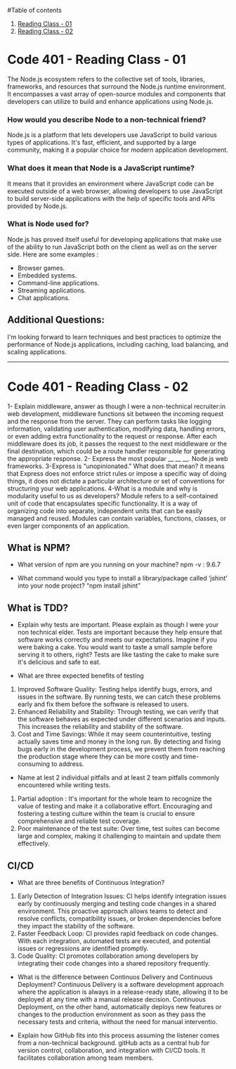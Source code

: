 #Table of contents

1. [Reading Class - 01](#code-401---reading-class---01)
2. [Reading Class - 02](#code-401---reading-class---02)




# Code 401 - Reading Class - 01
The Node.js ecosystem refers to the collective set of tools, libraries, frameworks, and resources that surround the Node.js runtime environment. It encompasses a vast array of open-source modules and components that developers can utilize to build and enhance applications using Node.js.

### How would you describe Node to a non-technical friend?
 Node.js is a platform that lets developers use JavaScript to build various types of applications. It's fast, efficient, and supported by a large community, making it a popular choice for modern application development.

 ### What does it mean that Node is a JavaScript runtime?
 It means that it provides an environment where JavaScript code can be executed outside of a web browser, allowing developers to use JavaScript to build server-side applications with the help of specific tools and APIs provided by Node.js.

 ### What is Node used for?
 Node.js has proved itself useful for developing applications that make use of the ability to run JavaScript both on the client as well as on the server side. Here are some examples :
 - Browser games.
 - Embedded systems.
 - Command-line applications.
 - Streaming applications.
 - Chat applications.

 ## Additional Questions:
 I'm looking forward to learn techniques and best practices to optimize the performance of Node.js applications, including caching, load balancing, and scaling applications.

-------------------------------------------------
# Code 401 - Reading Class - 02
1- Explain middleware, answer as though I were a non-technical recruiter:in web development, middleware functions sit between the incoming request and the response from the server. They can perform tasks like logging information, validating user authentication, modifying data, handling errors, or even adding extra functionality to the request or response. After each middleware does its job, it passes the request to the next middleware or the final destination, which could be a route handler responsible for generating the appropriate response.
2- Express the most popular __ __ __. Node.js web frameworks.
3-Express is “unopinionated.” What does that mean? it means that Express does not enforce strict rules or impose a specific way of doing things, it does not dictate a particular architecture or set of conventions for structuring your web applications.
4-What is a module and why is modularity useful to us as developers?
Module refers to a self-contained unit of code that encapsulates specific functionality. It is a way of organizing code into separate, independent units that can be easily managed and reused. Modules can contain variables, functions, classes, or even larger components of an application.

## What is NPM?
- What version of npm are you running on your machine? npm -v : 9.6.7

- What command would you type to install a library/package called ‘jshint’ into your node project?
“npm install jshint”

## What is TDD?
- Explain why tests are important. Please explain as though I were your non technical elder.
Tests are important because they help ensure that software works correctly and meets our expectations. Imagine if you were baking a cake. You would want to taste a small sample before serving it to others, right? Tests are like tasting the cake to make sure it's delicious and safe to eat.

- What are three expected benefits of testing
1. Improved Software Quality: Testing helps identify bugs, errors, and issues in the software. By running tests, we can catch these problems early and fix them before the software is released to users.
2. Enhanced Reliability and Stability: Through testing, we can verify that the software behaves as expected under different scenarios and inputs. This increases the reliability and stability of the software.
3. Cost and Time Savings: While it may seem counterintuitive, testing actually saves time and money in the long run. By detecting and fixing bugs early in the development process, we prevent them from reaching the production stage where they can be more costly and time-consuming to address.

- Name at lest 2 individual pitfalls and at least 2 team pitfalls commonly encountered while writing tests.
1. Partial adoption : It's important for the whole team to recognize the value of testing and make it a collaborative effort. Encouraging and fostering a testing culture within the team is crucial to ensure comprehensive and reliable test coverage.
2. Poor maintenance of the test suite: Over time, test suites can become large and complex, making it challenging to maintain and update them effectively.

## CI/CD
- What are three benefits of Continuous Integration?

1. Early Detection of Integration Issues: CI helps identify integration issues early by continuously merging and testing code changes in a shared environment. This proactive approach allows teams to detect and resolve conflicts, compatibility issues, or broken dependencies before they impact the stability of the software.
2. Faster Feedback Loop: CI provides rapid feedback on code changes. With each integration, automated tests are executed, and potential issues or regressions are identified promptly.
3. Code Quality: CI promotes collaboration among developers by integrating their code changes into a shared repository frequently.

- What is the difference between Continuos Delivery and Continuous Deployment?
Continuous Delivery is a software development approach where the application is always in a release-ready state, allowing it to be deployed at any time with a manual release decision. Continuous Deployment, on the other hand, automatically deploys new features or changes to the production environment as soon as they pass the necessary tests and criteria, without the need for manual interventio.

- Explain how GitHub fits into this process assuming the listener comes from a non-technical background.
gitHub acts as a central hub for version control, collaboration, and integration with CI/CD tools. It facilitates collaboration among team members.




